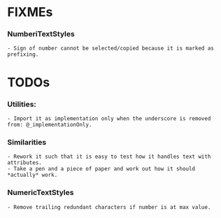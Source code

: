 # FIXMEs

### NumberiTextStyles
    - Sign of number cannot be selected/copied because it is marked as prefixing.

# TODOs

### Utilities:
    - Import it as implementation only when the underscore is removed from: @_implementationOnly.

### Similarities
    - Rework it such that it is easy to test how it handles text with attributes.
    - Take a pen and a piece of paper and work out how it should *actually* work.

### NumericTextStyles
    - Remove trailing redundant characters if number is at max value.
